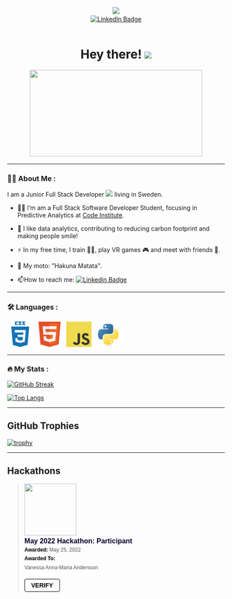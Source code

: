 <div id="header" align="center">
  <img src="https://media.giphy.com/media/NgurY1o4z080Jfoyzw/giphy.gif" width="100"/>
</div>

<div id="badges" align="center">
  <a href="https://www.linkedin.com/in/vanessaannamariaandersson/">
    <img src="https://img.shields.io/badge/LinkedIn-blue?style=for-the-badge&logo=linkedin&logoColor=white" alt="LinkedIn Badge"/>
  </a>
</div>

<div align="center">
<img src="https://komarev.com/ghpvc/?username=your-github-van-essa&style=flat-square&color=blue" alt=""/>
 </div>
 
 <h1 align="center">
  Hey there!
  <img src="https://media.giphy.com/media/hvRJCLFzcasrR4ia7z/giphy.gif" width="30px"/>
</h1>

<div align="center">
  <img src="https://media.giphy.com/media/1GEATImIxEXVR79Dhk/giphy.gif" width="400" height="200"/>
</div>

---

### :woman_technologist: About Me :
I am a Junior Full Stack Developer <img src="https://media.giphy.com/media/WUlplcMpOCEmTGBtBW/giphy.gif" width="30"> living in Sweden.
- :woman_student: I’m am a Full Stack Software Developer Student, focusing in Predictive Analytics at [Code Institute](https://codeinstitute.net/se/).

- :seedling: I like data analytics, contributing to reducing carbon footprint and making people smile!

- :zap: In my free time, I train :running_woman:, play VR games :video_game: and meet with friends :dancers:.

- :lion: My moto: "Hakuna Matata". 

- :mailbox:How to reach me: [![Linkedin Badge](https://img.shields.io/badge/LinkedIn-blue?style=for-the-badge&logo=linkedin&logoColor=whit)](https://www.linkedin.com/in/vanessaannamariaandersson/)

---

### :hammer_and_wrench: Languages :

<div>
  <img src="https://github.com/devicons/devicon/blob/master/icons/css3/css3-plain-wordmark.svg"  title="CSS3" alt="CSS" width="60" height="60"/>&nbsp;
  <img src="https://github.com/devicons/devicon/blob/master/icons/html5/html5-original.svg" title="HTML5" alt="HTML" width="60" height="60"/>&nbsp;
  <img src="https://github.com/devicons/devicon/blob/master/icons/javascript/javascript-original.svg" title="JavaScript" alt="JavaScript" width="60" height="60"/>&nbsp;
  <img src="https://github.com/devicons/devicon/blob/master/icons/python/python-original.svg" title="Python" alt="Python" width="60" height="60"/>&nbsp;
</div>

---

### :fire: My Stats :
[![GitHub Streak](http://github-readme-streak-stats.herokuapp.com?user=van-essa&theme=dark&background=000000)](https://git.io/streak-stats)

[![Top Langs](https://github-readme-stats.vercel.app/api/top-langs/?username=van-essa&layout=compact&theme=vision-friendly-dark)](https://github.com/van-essa/github-readme-stats)

---

## GitHub Trophies

[![trophy](https://github-profile-trophy.vercel.app/?username=van-essa&margin-w=100&theme=onedark)](https://github.com/van-essa/github-profile-trophy)

---

## Hackathons

<blockquote class="badgr-badge" style="font-family: Helvetica, Roboto, &quot;Segoe UI&quot;, Calibri, sans-serif;"><a href="https://api.eu.badgr.io/public/assertions/Rt8eN5cQR0Go8_VCOgVaUQ?identity__email=vanessa.andersson3%40gmail.com"><img width="120px" height="120px" src="https://api.eu.badgr.io/public/assertions/Rt8eN5cQR0Go8_VCOgVaUQ/image"></a><p class="badgr-badge-name" style="hyphens: auto; overflow-wrap: break-word; word-wrap: break-word; margin: 0; font-size: 16px; font-weight: 600; font-style: normal; font-stretch: normal; line-height: 1.25; letter-spacing: normal; text-align: left; color: #05012c;">May 2022 Hackathon: Participant</p><p class="badgr-badge-date" style="margin: 0; font-size: 12px; font-style: normal; font-stretch: normal; line-height: 1.67; letter-spacing: normal; text-align: left; color: #555555;"><strong style="font-size: 12px; font-weight: bold; font-style: normal; font-stretch: normal; line-height: 1.67; letter-spacing: normal; text-align: left; color: #000;">Awarded: </strong>May 25, 2022</p><p class="badgr-badge-recipient" style="margin: 0; font-size: 12px; font-style: normal; font-stretch: normal; line-height: 1.67; letter-spacing: normal; text-align: left; color: #555555;"><strong style="font-size: 12px; font-weight: bold; font-style: normal; font-stretch: normal; line-height: 1.67; letter-spacing: normal; text-align: left; color: #000;">Awarded To: </strong><span style="display: block;"> Vanessa Anna-Maria Andersson</span></p><p style="margin: 16px 0; padding: 0;"><a class="badgr-badge-verify" target="_blank" href="https://badgecheck.io?url=https%3A%2F%2Fapi.eu.badgr.io%2Fpublic%2Fassertions%2FRt8eN5cQR0Go8_VCOgVaUQ%3Fidentity__email%3Dvanessa.andersson3%2540gmail.com&amp;identity__email=vanessa.andersson3%40gmail.com" style="box-sizing: content-box; display: flex; align-items: center; justify-content: center; margin: 0; font-size:14px; font-weight: bold; width: 48px; height: 16px; border-radius: 4px; border: solid 1px black; text-decoration: none; padding: 6px 16px; margin: 16px 0; color: black;">VERIFY</a>
